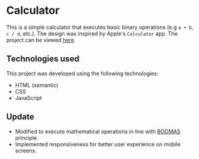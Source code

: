 # Calculator
This is a simple calculator that executes basic binary operations (e.g `a + b`, `c / d`, etc.). The design was inspired by Apple's `Calculator` app.
The project can be viewed [here](https://cdiala.github.io/calculator/)

## Technologies used
This project was developed using the following technologies:
* HTML (semantic)
* CSS
* JavaScript

## Update
* Modified to execute mathematical operations in line with [BODMAS](https://www.skillsyouneed.com/num/bodmas.html) principle.
* Implemented responsiveness for better user experience on mobile screens.

